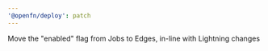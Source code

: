 ```yaml
---
'@openfn/deploy': patch
---
```


Move the "enabled" flag from Jobs to Edges, in-line with Lightning changes
